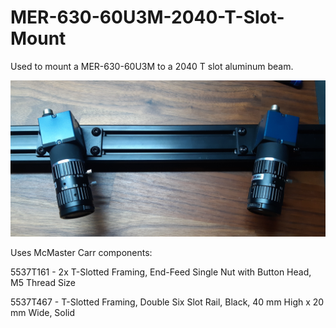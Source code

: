 # MER-630-60U3M-2040-T-Slot-Mount
Used to mount a MER-630-60U3M to a 2040 T slot aluminum beam.

![Alt text](example.png?raw=true)

Uses McMaster Carr components:

5537T161 - 2x T-Slotted Framing, End-Feed Single Nut with Button Head, M5 Thread Size

5537T467 - T-Slotted Framing, Double Six Slot Rail, Black, 40 mm High x 20 mm Wide, Solid